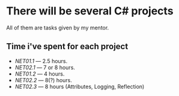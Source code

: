 # There will be several C# projects
All of them are tasks given by my mentor.
## Time i've spent for each project 
- _NET01.1_ — 2.5 hours.
- _NET02.1_ — 7 or 8 hours.
- _NET01.2_ — 4 hours.
- _NET02.2_ — 8(?) hours.
- _NET02.3_ — 8 hours (Attributes, Logging, Reflection) 
